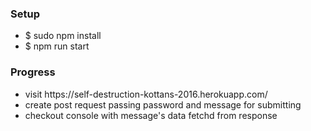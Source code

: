 <h3>Setup</h3>
<ul>
	<li>$ sudo npm install</li>
  <li>$ npm run start</li>
</ul>

<h3>Progress</h3>
<ul>
	<li>visit https://self-destruction-kottans-2016.herokuapp.com/</li>
	<li>create post request passing password and message for submitting</li>
	<li>checkout console with message's data fetchd from response</li>
</ul>
